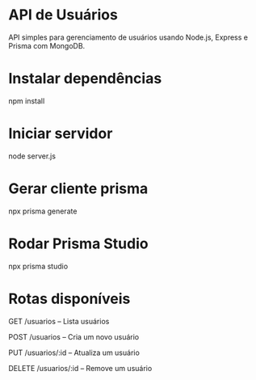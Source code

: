 # API de Usuários

API simples para gerenciamento de usuários usando Node.js, Express e Prisma com MongoDB.

# Instalar dependências
npm install

# Iniciar servidor
node server.js

# Gerar cliente prisma
npx prisma generate

# Rodar Prisma Studio 
npx prisma studio


# Rotas disponíveis 
GET /usuarios – Lista usuários

POST /usuarios – Cria um novo usuário

PUT /usuarios/:id – Atualiza um usuário

DELETE /usuarios/:id – Remove um usuário

